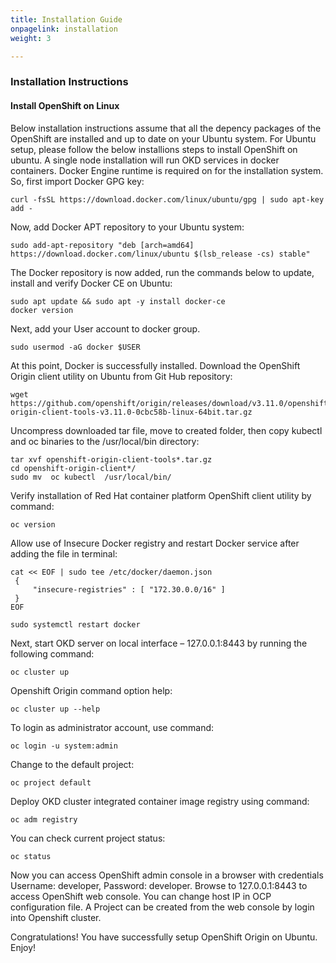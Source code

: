 ```yaml
---
title: Installation Guide
onpagelink: installation
weight: 3

---
```


### **Installation Instructions**

#### **Install OpenShift on Linux**

Below installation instructions assume that all the depency packages of the OpenShift are installed and up to date on your Ubuntu system. For Ubuntu setup, please follow the below installions steps to install OpenShift on ubuntu. A single node installation will run OKD services in docker containers. Docker Engine runtime is required on for the installation system. So, first import Docker GPG key:

    curl -fsSL https://download.docker.com/linux/ubuntu/gpg | sudo apt-key add -

Now, add Docker APT repository to your Ubuntu system:

    sudo add-apt-repository "deb [arch=amd64] https://download.docker.com/linux/ubuntu $(lsb_release -cs) stable"

The Docker repository is now added, run the commands below to update, install and verify Docker CE on Ubuntu:

    sudo apt update && sudo apt -y install docker-ce
    docker version

Next, add your User account to docker group.

    sudo usermod -aG docker $USER

At this point, Docker is successfully installed. Download the OpenShift Origin client utility on Ubuntu from Git Hub repository:

    wget https://github.com/openshift/origin/releases/download/v3.11.0/openshift-origin-client-tools-v3.11.0-0cbc58b-linux-64bit.tar.gz

Uncompress downloaded tar file, move to created folder, then copy kubectl and oc binaries to the /usr/local/bin directory:

    tar xvf openshift-origin-client-tools*.tar.gz
    cd openshift-origin-client*/
    sudo mv  oc kubectl  /usr/local/bin/

Verify installation of Red Hat container platform OpenShift client utility by command:

    oc version

Allow use of Insecure Docker registry and restart Docker service after adding the file in terminal:

    cat << EOF | sudo tee /etc/docker/daemon.json 
     {
         "insecure-registries" : [ "172.30.0.0/16" ]
     }
    EOF

    sudo systemctl restart docker

Next, start OKD server on local interface – 127.0.0.1:8443 by running the following command:

    oc cluster up

Openshift Origin command option help:

    oc cluster up --help

To login as administrator account, use command:

    oc login -u system:admin

Change to the default project:

    oc project default

Deploy OKD cluster integrated container image registry using command:

    oc adm registry

You can check current project status:

    oc status

Now you can access OpenShift admin console in a browser with credentials Username: developer, Password: developer. Browse to 127.0.0.1:8443 to access OpenShift web console. You can change host IP in OCP configuration file. A Project can be created from the web console by login into Openshift cluster.

Congratulations! You have successfully setup OpenShift Origin on Ubuntu. Enjoy!